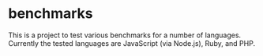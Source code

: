 # benchmarks
This is a project to test various benchmarks for a number of languages. Currently the tested languages are JavaScript (via Node.js), Ruby, and PHP.
